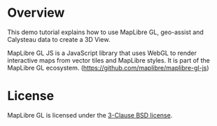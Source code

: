 # Overview
This demo tutorial explains how to use MapLibre GL, geo-assist and Calysteau data to create a 3D View.  
  
MapLibre GL JS is a JavaScript library that uses WebGL to render interactive maps from vector tiles and MapLibre styles. It is part of the MapLibre GL ecosystem. (https://github.com/maplibre/maplibre-gl-js)

# License
MapLibre GL is licensed under the [3-Clause BSD license](https://github.com/calysteau/maplibre-gl/blob/main/license.txt).
